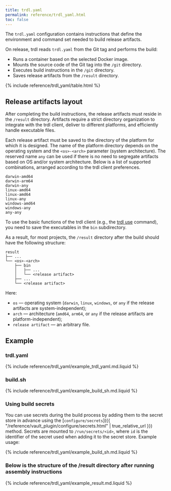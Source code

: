 ```yaml
---
title: trdl.yaml
permalink: reference/trdl_yaml.html
toc: false
---
```


The `trdl.yaml` configuration contains instructions that define the environment and command set needed to build release artifacts.

On release, trdl reads `trdl.yaml` from the Git tag and performs the build:
- Runs a container based on the selected Docker image.
- Mounts the source code of the Git tag into the `/git` directory.
- Executes build instructions in the `/git` directory.
- Saves release artifacts from the `/result` directory.

{% include reference/trdl_yaml/table.html %}

## Release artifacts layout

After completing the build instructions, the release artifacts must reside in the `/result` directory. Artifacts require a strict directory organization to integrate with the trdl client, deliver to different platforms, and efficiently handle executable files.

Each release artifact must be saved to the directory of the platform for which it is designed.
The name of the platform directory depends on the operating system and the `<os>-<arch>` parameter (system architecture).
The reserved name `any` can be used if there is no need to segregate artifacts based on OS and/or system architecture. Below is a list of supported combinations, arranged according to the trdl client preferences.

```
darwin-amd64
darwin-arm64
darwin-any
linux-amd64
linux-amd64
linux-any
windows-amd64
windows-any
any-any
```

To use the basic functions of the trdl client (e.g., the [trdl use](/reference/cli/trdl_use.html) command), you need to save the executables in the `bin` subdirectory.

As a result, for most projects, the `/result` directory after the build should have the following structure:
```
result
├── ...
└── <os>-<arch>
    ├── bin
    │   ├── ...
    │   └── <release artifact>
    ├── ...
    └── <release artifact>
```

Here:

- `os` — operating system (`darwin`, `linux`, `windows`, or `any` if the release artifacts are system-independent);
- `arch` — architecture (`amd64`, `arm64`, or `any` if the release artifacts are platform-independent);
- `release artifact` — an arbitrary file.

## Example

### trdl.yaml

{% include reference/trdl_yaml/example_trdl_yaml.md.liquid %}

### build.sh

{% include reference/trdl_yaml/example_build_sh.md.liquid %}

### Using build secrets

You can use secrets during the build process by adding them to the secret store in advance using the [`configure/secrets`]({{ "/reference/vault_plugin/configure/secrets.html" | true_relative_url }}) method. Secrets are mounted to `/run/secrets/<id>`, where `id` is the identifier of the secret used when adding it to the secret store. Example usage:

{% include reference/trdl_yaml/example_build_sh.md.liquid %}


### Below is the structure of the /result directory after running assembly instructions

{% include reference/trdl_yaml/example_result.md.liquid %}
